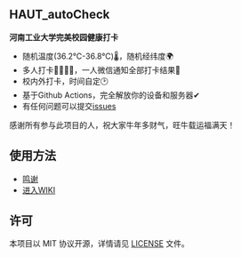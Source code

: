 ## HAUT_autoCheck

**河南工业大学完美校园健康打卡**
- 随机温度(36.2℃-36.8℃)🌡，随机经纬度🌍
- 多人打卡👨‍👩‍👧‍👧，一人微信通知全部打卡结果💬
- 校内外打卡，时间自定🕑
- 基于Github Actions，完全解放你的设备和服务器✔
- 有任何问题可以提交[issues](https://github.com/YooKing/HAUT_autoCheck/issues/new)  

感谢所有参与此项目的人，祝大家牛年多财气，旺牛载运福满天！
## 使用方法 
- [鸣谢](https://github.com/YooKing/HAUT_autoCheck/wiki#鸣谢)
- [进入WIKI](https://github.com/YooKing/HAUT_autoCheck/wiki)

## 许可
本项目以 MIT 协议开源，详情请见 [LICENSE](LICENSE) 文件。
